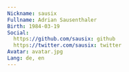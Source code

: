 ```yaml
---
Nickname: sausix
Fullname: Adrian Sausenthaler
Birth: 1984-03-19
Social:
  https://github.com/sausix: github
  https://twitter.com/sausix: twitter
Avatar: avatar.jpg
Lang: de, en
---
```

